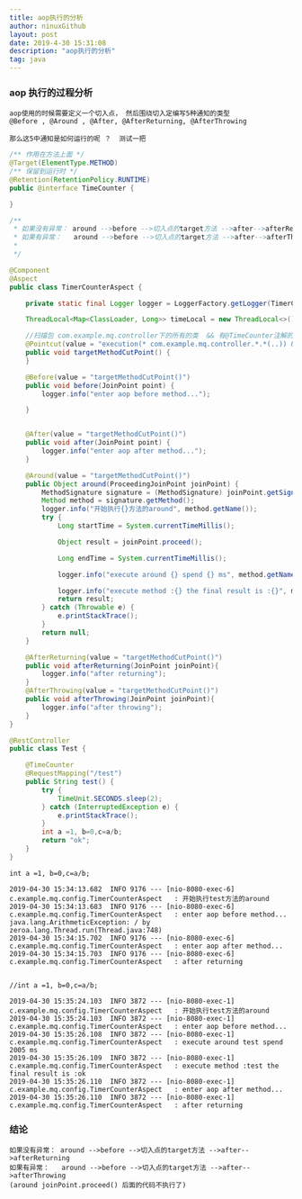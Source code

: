 ```yaml
---
title: aop执行的分析
author: ninuxGithub
layout: post
date: 2019-4-30 15:31:08
description: "aop执行的分析"
tag: java
---
```



### aop 执行的过程分析
    aop使用的时候需要定义一个切入点， 然后围绕切入定编写5种通知的类型
    @Before , @Around , @After, @AfterReturning, @AfterThrowing
    
    那么这5中通知是如何运行的呢 ？  测试一把
    
```java
/** 作用在方法上面 */
@Target(ElementType.METHOD)
/** 保留到运行时 */
@Retention(RetentionPolicy.RUNTIME)
public @interface TimeCounter {

}

/**
 * 如果没有异常： around -->before -->切入点的target方法 -->after-->afterReturning
 * 如果有异常：   around -->before -->切入点的target方法 -->after-->afterThrowing  (around joinPoint.proceed() 后面的代码不执行了)
 *
 */

@Component
@Aspect
public class TimerCounterAspect {

    private static final Logger logger = LoggerFactory.getLogger(TimerCounterAspect.class);

    ThreadLocal<Map<ClassLoader, Long>> timeLocal = new ThreadLocal<>();

    //扫描包 com.example.mq.controller下的所有的类  && 有@TimeCounter注解的方法
    @Pointcut(value = "execution(* com.example.mq.controller.*.*(..)) && @annotation(com.example.mq.config.TimeCounter)")
    public void targetMethodCutPoint() {
    }

    @Before(value = "targetMethodCutPoint()")
    public void before(JoinPoint point) {
        logger.info("enter aop before method...");

    }


    @After(value = "targetMethodCutPoint()")
    public void after(JoinPoint point) {
        logger.info("enter aop after method...");
    }

    @Around(value = "targetMethodCutPoint()")
    public Object around(ProceedingJoinPoint joinPoint) {
        MethodSignature signature = (MethodSignature) joinPoint.getSignature();
        Method method = signature.getMethod();
        logger.info("开始执行{}方法的around", method.getName());
        try {
            Long startTime = System.currentTimeMillis();

            Object result = joinPoint.proceed();

            Long endTime = System.currentTimeMillis();

            logger.info("execute around {} spend {} ms", method.getName(), (endTime - startTime));

            logger.info("execute method :{} the final result is :{}", method.getName(), result == null ? null : result.toString());
            return result;
        } catch (Throwable e) {
            e.printStackTrace();
        }
        return null;
    }

    @AfterReturning(value = "targetMethodCutPoint()")
    public void afterReturning(JoinPoint joinPoint){
        logger.info("after returning");
    }
    @AfterThrowing(value = "targetMethodCutPoint()")
    public void afterThrowing(JoinPoint joinPoint){
        logger.info("after throwing");
    }
}

@RestController
public class Test {

    @TimeCounter
    @RequestMapping("/test")
    public String test() {
        try {
            TimeUnit.SECONDS.sleep(2);
        } catch (InterruptedException e) {
            e.printStackTrace();
        }
        int a =1, b=0,c=a/b;
        return "ok";
    }
}

```

    int a =1, b=0,c=a/b;
    
    2019-04-30 15:34:13.682  INFO 9176 --- [nio-8080-exec-6] c.example.mq.config.TimerCounterAspect   : 开始执行test方法的around
    2019-04-30 15:34:13.683  INFO 9176 --- [nio-8080-exec-6] c.example.mq.config.TimerCounterAspect   : enter aop before method...
    java.lang.ArithmeticException: / by zeroa.lang.Thread.run(Thread.java:748)
    2019-04-30 15:34:15.702  INFO 9176 --- [nio-8080-exec-6] c.example.mq.config.TimerCounterAspect   : enter aop after method...
    2019-04-30 15:34:15.703  INFO 9176 --- [nio-8080-exec-6] c.example.mq.config.TimerCounterAspect   : after returning
    
    
    //int a =1, b=0,c=a/b;
    
    2019-04-30 15:35:24.103  INFO 3872 --- [nio-8080-exec-1] c.example.mq.config.TimerCounterAspect   : 开始执行test方法的around
    2019-04-30 15:35:24.103  INFO 3872 --- [nio-8080-exec-1] c.example.mq.config.TimerCounterAspect   : enter aop before method...
    2019-04-30 15:35:26.108  INFO 3872 --- [nio-8080-exec-1] c.example.mq.config.TimerCounterAspect   : execute around test spend 2005 ms
    2019-04-30 15:35:26.109  INFO 3872 --- [nio-8080-exec-1] c.example.mq.config.TimerCounterAspect   : execute method :test the final result is :ok
    2019-04-30 15:35:26.110  INFO 3872 --- [nio-8080-exec-1] c.example.mq.config.TimerCounterAspect   : enter aop after method...
    2019-04-30 15:35:26.110  INFO 3872 --- [nio-8080-exec-1] c.example.mq.config.TimerCounterAspect   : after returning
    
### 结论
    如果没有异常： around -->before -->切入点的target方法 -->after-->afterReturning
    如果有异常：   around -->before -->切入点的target方法 -->after-->afterThrowing  
    (around joinPoint.proceed() 后面的代码不执行了)